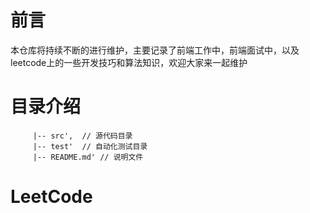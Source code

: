 # 前言

本仓库将持续不断的进行维护，主要记录了前端工作中，前端面试中，以及leetcode上的一些开发技巧和算法知识，欢迎大家来一起维护

# 目录介绍
```
     |-- src',  // 源代码目录
     |-- test'  // 自动化测试目录
     |-- README.md' // 说明文件
```
# LeetCode